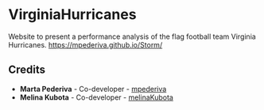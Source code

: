 # VirginiaHurricanes
Website to present a performance analysis of the flag football team Virginia Hurricanes.
https://mpederiva.github.io/Storm/

## Credits
- **Marta Pederiva** - Co-developer - [mpederiva](https://github.com/mpederiva)
- **Melina Kubota** - Co-developer - [melinaKubota](https://github.com/melinaKubota)
